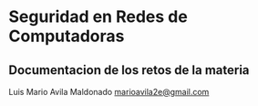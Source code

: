 # Seguridad en Redes de Computadoras
## Documentacion de los retos de la materia

Luis Mario Avila Maldonado
marioavila2e@gmail.com